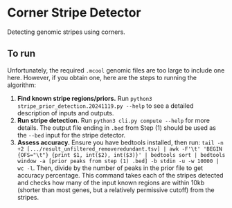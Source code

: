 # Corner Stripe Detector

Detecting genomic stripes using corners.

## To run
Unfortunately, the required `.mcool` genomic files are too large to include one here. However, if you obtain one, here are the steps to running the algorithm:
1. **Find known stripe regions/priors.** Run `python3 stripe_prior_detection.20241119.py --help` to see a detailed description of inputs and outputs.
2. **Run stripe detection.** Run `python3 cli.py compute --help` for more details. The output file ending in `.bed` from Step (1) should be used as the `--bed` input for the stripe detector.
3. **Assess accuracy.** Ensure you have bedtools installed, then run:
`
tail -n +2 [.../result_unfiltered_removeredundant.tsv] | awk -F'\t' 'BEGIN {OFS="\t"} {print $1, int($2), int($3)}' | bedtools sort | bedtools window -a [prior peaks from step (1) .bed] -b stdin -u -w 10000 | wc -l
`. Then, divide by the number of peaks in the prior file to get accuracy percentage. This command takes each of the stripes detected and checks how many of the input known regions are within 10kb (shorter than most genes, but a relatively permissive cutoff) from the stripes.
